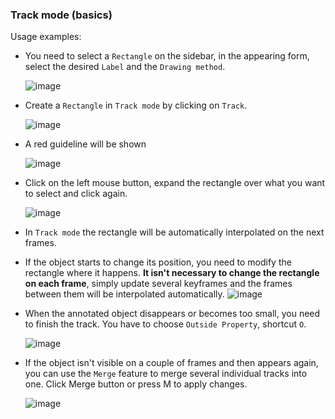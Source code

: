 ### Track mode (basics)
Usage examples:

-   You need to select a ``Rectangle`` on the sidebar,
    in the appearing form, select the desired ``Label`` and the ``Drawing method``.

    ![image](https://user-images.githubusercontent.com/35894891/170964069-a499420a-f1e8-4815-92e0-f7ca2709d937.png)

- Create a ``Rectangle`` in ``Track mode`` by clicking on ``Track``.

  ![image](https://user-images.githubusercontent.com/35894891/170965613-ce958d91-9032-418a-9add-65bdd8572456.png)
      
- A red guideline will be shown
    
  ![image](https://user-images.githubusercontent.com/35894891/171143541-bf2aa35d-71ab-487c-981f-03e03ffd048b.png)
      
- Click on the left mouse button, expand the rectangle over what you want to select and click again.

  ![image](https://user-images.githubusercontent.com/35894891/171145155-a629d26b-21f4-42f4-906f-40e60b75dc83.png)

- In ``Track mode`` the rectangle will be automatically interpolated on the next frames. 

- If the object starts to change its position, you need to modify the rectangle where it happens.
      <b>It isn't necessary to change the rectangle on each frame</b>, simply update several keyframes
      and the frames between them will be interpolated automatically.
     ![image](https://user-images.githubusercontent.com/35894891/171150304-ca11d723-66f0-479f-b9dd-d21476c6924f.png)

-   When the annotated object disappears or becomes too small, you need to
    finish the track. You have to choose ``Outside Property``, shortcut ``O``.
    
    ![image](https://user-images.githubusercontent.com/35894891/171151873-8cbb49a2-48bf-43fd-8501-9b146c90d6ee.png)

-   If the object isn't visible on a couple of frames and then appears again,
    you can use the ``Merge`` feature to merge several individual tracks
    into one. Click Merge button or press M to apply changes.

    ![image](https://user-images.githubusercontent.com/35894891/170968838-ef104d4f-f749-4703-9ff5-84fce598caf5.png)
    
